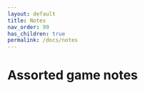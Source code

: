 ```yaml
---
layout: default
title: Notes
nav_order: 99
has_children: true
permalink: /docs/notes
---
```


# Assorted game notes